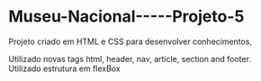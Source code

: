 # Museu-Nacional-----Projeto-5
Projeto criado em HTML e CSS para desenvolver conhecimentos,

Utilizado novas tags html, header, nav, article, section and footer.<br>
Utilizado estrutura em flexBox
